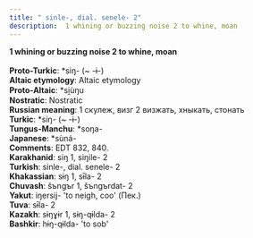 ```yaml
---
title: " sinle-, dial. senele- 2"
description:  1 whining or buzzing noise 2 to whine, moan
---
```

<p data-pagefind-weight="0.5">
<strong> 1 whining or buzzing noise 2 to whine, moan</strong><br><br>
<strong>Proto-Turkic</strong>:  *siŋ- (~ -ɨ-)<br>
<strong>Altaic etymology</strong>:  Altaic etymology<br>
<strong> Proto-Altaic</strong>:  *si̯ùŋu<br>
<strong>Nostratic</strong>:  Nostratic<br>
<strong>Russian meaning</strong>:  1 скулеж, визг 2 визжать, хныкать, стонать<br>
<strong>Turkic</strong>:  *siŋ- (~ -ɨ-)<br>
<strong>Tungus-Manchu</strong>:  *soŋa-<br>
<strong>Japanese</strong>:  *sùná-<br>
<strong>Comments</strong>:  EDT 832, 840.<br>
<strong>Karakhanid</strong>:  siŋ 1, siŋile- 2<br>
<strong>Turkish</strong>:  sinle-, dial. senele- 2<br>
<strong>Khakassian</strong>:  sɨŋ 1, sɨ̄la- 2<br>
<strong>Chuvash</strong>:  šъngъr 1, šъngъrdat- 2<br>
<strong>Yakut</strong>:  iŋersij- 'to neigh, coo' (Пек.)<br>
<strong>Tuva</strong>:  sɨ̄la- 2<br>
<strong>Kazakh</strong>:  sɨŋɣɨr 1, sɨŋ-qɨlda- 2<br>
<strong>Bashkir</strong>:  hɨŋ-qɨlda- 'to sob'<br>

</p>
